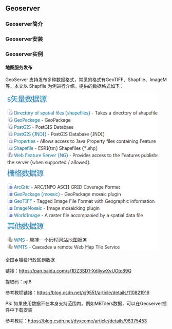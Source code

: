 ## Geoserver

### Geoserver简介

### Geoserver安装

### Geoserver实例

#### 地图服务发布

GeoServer 支持发布多种数据格式，常见的格式有GeoTIFF、Shapfile、ImageM 等。本文以 Shapfile 为例进行介绍。提供的数据格式如下：

<img src="https://github.com/Mr-strlen/Knowledge/blob/master/Image/Company/data_structure.png"/>

全国乡镇级行政区划数据

链接：https://pan.baidu.com/s/1DZ3SD1-XdIiywXvUOtc89Q 

提取码：pjt8

参考教程链接：https://blog.csdn.net/cj9551/article/details/110821916



PS: 如果使用数据不在本身支持范围内，例如MBTilers数据，可以在Geoserver插件中下载安装

参考教程：https://blog.csdn.net/dyxcome/article/details/98375453